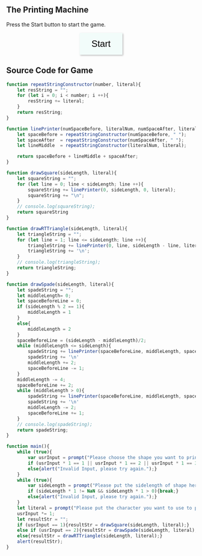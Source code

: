 <head>
    <script type="text/javascript" src="https://markchenyutian.github.io/Markchen_Blog/ComputerScience3_Homework/Homework03.js"></script>
</head>
<style>
    button{
        transition: 0.2s;
        background-color: #F2FCFA;
        border:none;
        padding: 15px 32px;
        box-shadow: 2px 2px 4px #bbbbbb;
        font-size: 24px;
    }
    button:hover{
        transition: 0.2s;
        background-color: #DDF6F3;
        padding: 15px 32px;
        border:none;
        box-shadow: 1px 1px 2px #bbbbbb;
        font-size: 24px;
    }
</style>

## The Printing Machine

Press the Start button to start the game.

<center>
<button onclick='main();'>
    Start
</button>
</center>

## Source Code for Game
```javascript
function repeatStringConstructor(number, literal){
    let resString = "";
    for (let i = 0; i < number; i ++){
        resString += literal;
    }
    return resString;
}

function linePrinter(numSpaceBefore, literalNum, numSpaceAfter, literal){
    let spaceBefore = repeatStringConstructor(numSpaceBefore, " ");
    let spaceAfter  = repeatStringConstructor(numSpaceAfter, " ");
    let lineMiddle  = repeatStringConstructor(literalNum, literal);

    return spaceBefore + lineMiddle + spaceAfter;
}

function drawSquare(sideLength, literal){
    let squareString = "";
    for (let line = 0; line < sideLength; line ++){
        squareString += linePrinter(0, sideLength, 0, literal);
        squareString += "\n";
    }
    // console.log(squareString);
    return squareString
}

function drawRTTriangle(sideLength, literal){
    let triangleString = "";
    for (let line = 1; line <= sideLength; line ++){
        triangleString += linePrinter(0, line, sideLength - line, literal);
        triangleString += '\n';
    }
    // console.log(triangleString);
    return triangleString;
}

function drawSpade(sideLength, literal){
    let spadeString = "";
    let middleLength= 0;
    let spaceBeforeLine = 0;
    if (sideLength % 2 == 1){
        middleLength = 1     
    }
    else{
        middleLength = 2
    }
    spaceBeforeLine = (sideLength - middleLength)/2;
    while (middleLength <= sideLength){
        spadeString += linePrinter(spaceBeforeLine, middleLength, spaceBeforeLine, literal);
        spadeString += '\n'
        middleLength += 2;
        spaceBeforeLine -= 1;
    }
    middleLength -= 4;
    spaceBeforeLine += 2;
    while (middleLength > 0){
        spadeString += linePrinter(spaceBeforeLine, middleLength, spaceBeforeLine, literal);
        spadeString += '\n'
        middleLength -= 2;
        spaceBeforeLine += 1;
    }
    // console.log(spadeString);
    return spadeString;
}

function main(){
    while (true){
        var usrInput = prompt("Please choose the shape you want to print: \nSquare - 1   |   Spade - 2   |   Rt Triangle - 3   |");
        if (usrInput * 1 == 1 || usrInput * 1 == 2 || usrInput * 1 == 3){break;}
        else{alert("Invalid Input, please try again.");}
    }
    while (true){
        var sideLength = prompt("Please put the sidelength of shape here.") * 1;
        if (sideLength * 1 != NaN && sideLength * 1 > 0){break;}
        else{alert("Invalid Input, please try again.");}
    }
    let literal = prompt("Please put the character you want to use to print here.")[0];
    usrInput *= 1;
    let resultStr = "";
    if (usrInput == 1){resultStr = drawSquare(sideLength, literal);}
    else if (usrInput == 2){resultStr = drawSpade(sideLength, literal);}
    else{resultStr = drawRTTriangle(sideLength, literal);}
    alert(resultStr);
}
```